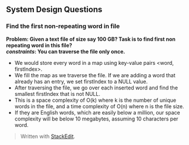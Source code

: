 ## System Design Questions

### Find the first non-repeating word in file

**Problem:  Given a text file of size say 100 GB? Task is to find first non repeating word in this file?  
*constraints*: You can traverse the file only once.**


 - We would store every word in a map using key-value pairs <word, firstIndex>. 
 - We fill the map as we traverse the file. If we are adding a word that already has an entry, we set firstIndex to a NULL value. 
 - After traversing the file, we go over each inserted word and find the smallest firstIndex that is not NULL. 
 - This is a space complexity of O(k) where k is the number of unique words in the file, and a time complexity of O(n) where n is the file size.  
 - If they are English words, which are easily below a million, our space complexity will be below 10 megabytes, assuming 10 characters per word.

> Written with [StackEdit](https://stackedit.io/).
<!--stackedit_data:
eyJoaXN0b3J5IjpbLTU2NjU5MTAyNV19
-->